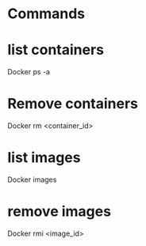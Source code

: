 # Commands

# list containers
Docker ps -a

# Remove containers
Docker rm <container_id> 

# list images
Docker images

# remove images
Docker rmi <image_id>
